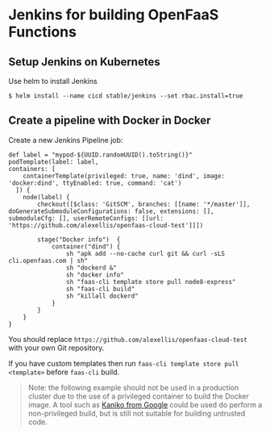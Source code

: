 # Jenkins for building OpenFaaS Functions

## Setup Jenkins on Kubernetes

Use helm to install Jenkins

```
$ helm install --name cicd stable/jenkins --set rbac.install=true
```

## Create a pipeline with Docker in Docker

Create a new Jenkins Pipeline job:

```
def label = "mypod-${UUID.randomUUID().toString()}"
podTemplate(label: label,
containers: [
    containerTemplate(privileged: true, name: 'dind', image: 'docker:dind', ttyEnabled: true, command: 'cat')
  ]) {
    node(label) {
        checkout([$class: 'GitSCM', branches: [[name: '*/master']], doGenerateSubmoduleConfigurations: false, extensions: [], submoduleCfg: [], userRemoteConfigs: [[url: 'https://github.com/alexellis/openfaas-cloud-test']]])

        stage("Docker info")  {
            container("dind") {
                sh "apk add --no-cache curl git && curl -sLS cli.openfaas.com | sh"
                sh "dockerd &"
                sh "docker info"
                sh "faas-cli template store pull node8-express"
                sh "faas-cli build"
                sh "killall dockerd"
            }
        }
    }
}
```

You should replace `https://github.com/alexellis/openfaas-cloud-test` with your own Git repository.

If you have custom templates then run `faas-cli template store pull <template>` before `faas-cli` build.

> Note: the following example should not be used in a production cluster due to the use of a privileged container to build the Docker image. A tool such as [Kaniko from Google](https://github.com/GoogleContainerTools/kaniko) could be used do perform a non-privileged build, but is still not suitable for building untrusted code.
